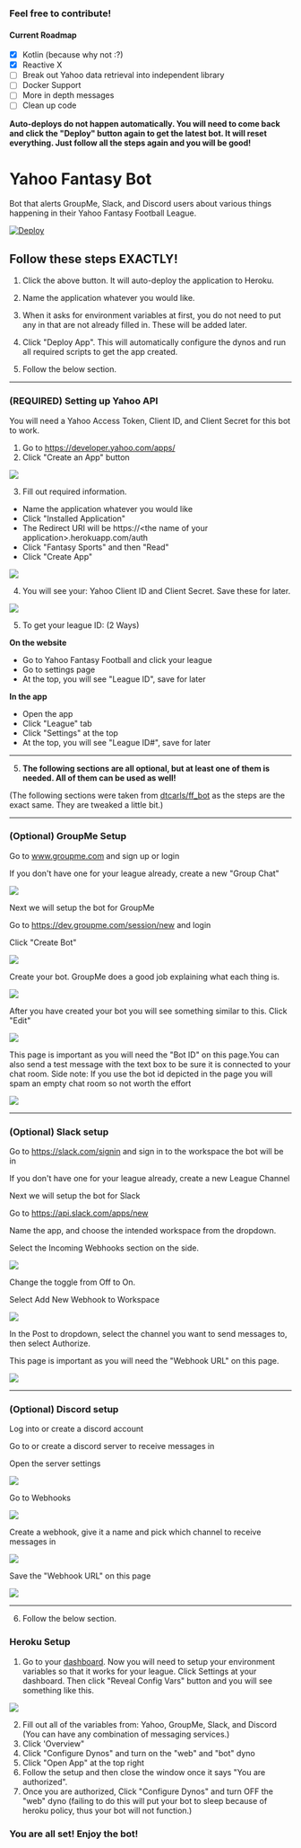 ### Feel free to contribute!

#### Current Roadmap

- [x] Kotlin (because why not :?)
- [x] Reactive X
- [ ] Break out Yahoo data retrieval into independent library
- [ ] Docker Support
- [ ] More in depth messages
- [ ] Clean up code

**Auto-deploys do not happen automatically.  You will need to come back and click the "Deploy" button again to get the latest bot.  It will reset everything.  Just follow all the steps again and you will be good!**

# Yahoo Fantasy Bot
Bot that alerts GroupMe, Slack, and Discord users about various things happening in their Yahoo Fantasy Football League.

[![Deploy](https://www.herokucdn.com/deploy/button.svg)](https://heroku.com/deploy)

## Follow these steps EXACTLY!
1. Click the above button.  It will auto-deploy the application to Heroku.
2. Name the application whatever you would like.
3. When it asks for environment variables at first, you do not need to put any in that are not already filled in.  These will be added later.
4. Click "Deploy App".  This will automatically configure the dynos and run all required scripts to get the app created.

6. Follow the below section.

---

### (REQUIRED) Setting up Yahoo API
You will need a Yahoo Access Token, Client ID, and Client Secret for this bot to work.

1. Go to https://developer.yahoo.com/apps/
2. Click "Create an App" button

![](https://imgur.com/VDgZ1Ze.png)

3. Fill out required information.
  * Name the application whatever you would like
  * Click "Installed Application"
  * The Redirect URI will be https://\<the name of your application\>.herokuapp.com/auth
  * Click "Fantasy Sports" and then "Read"
  * Click "Create App"
  
![](https://imgur.com/VqctUfM.png)

4. You will see your: Yahoo Client ID and Client Secret.  Save these for later.

![](https://imgur.com/NbUwOmD.png)

5. To get your league ID: (2 Ways)

  **On the website**
  * Go to Yahoo Fantasy Football and click your league
  * Go to settings page
  * At the top, you will see "League ID", save for later
  
  **In the app**
  * Open the app
  * Click "League" tab
  * Click "Settings" at the top
  * At the top, you will see "League ID#", save for later

---

5. **The following sections are all optional, but at least one of them is needed.  All of them can be used as well!**

(The following sections were taken from [dtcarls/ff_bot](https://github.com/dtcarls/ff_bot) as the steps are the exact same.  They are tweaked a little bit.)

--- 

### (Optional) GroupMe Setup

Go to www.groupme.com and sign up or login

If you don't have one for your league already, create a new "Group Chat"

![](https://i.imgur.com/32ioDoZ.png)

Next we will setup the bot for GroupMe

Go to https://dev.groupme.com/session/new and login

Click "Create Bot"

![](https://i.imgur.com/TI1bpwE.png)

Create your bot. GroupMe does a good job explaining what each thing is.

![](https://i.imgur.com/DQUcuuI.png)

After you have created your bot you will see something similar to this. Click "Edit"

![](https://i.imgur.com/Z9vwKKt.png)

This page is important as you will need the "Bot ID" on this page.You can also send a test message with the text box to be sure it is connected to your chat room.
Side note: If you use the bot id depicted in the page you will spam an empty chat room so not worth the effort

![](https://i.imgur.com/k65EZFJ.png)

--- 

### (Optional) Slack setup

Go to https://slack.com/signin and sign in to the workspace the bot will be in

If you don't have one for your league already, create a new League Channel

Next we will setup the bot for Slack

Go to https://api.slack.com/apps/new

Name the app, and choose the intended workspace from the dropdown.

Select the Incoming Webhooks section on the side.

![](https://i.imgur.com/ziRQCVP.png)

Change the toggle from Off to On.

Select Add New Webhook to Workspace

![](https://i.imgur.com/tJRRrfz.png)

In the Post to dropdown, select the channel you want to send messages to, then
select Authorize.

This page is important as you will need the "Webhook URL" on this page.

![](https://i.imgur.com/mmzhDS0.png)

--- 

### (Optional) Discord setup

Log into or create a discord account

Go to or create a discord server to receive messages in

Open the server settings

![](https://i.imgur.com/bDk2ttJ.png)

Go to Webhooks

![](https://i.imgur.com/mfFHGbT.png)

Create a webhook, give it a name and pick which channel to receive messages in

![](https://i.imgur.com/NAJLv6D.png)

Save the "Webhook URL" on this page

![](https://i.imgur.com/U4MKZSY.png)

--- 

6. Follow the below section.


### Heroku Setup

1. Go to your [dashboard](https://dashboard.heroku.com/apps). Now you will need to setup your environment variables so that it works for your league. Click Settings at your dashboard. Then click "Reveal Config Vars" button and you will see something like this.

![](https://imgur.com/8k1tZPs.png)

2. Fill out all of the variables from: Yahoo, GroupMe, Slack, and Discord (You can have any combination of messaging services.)
3. Click 'Overview"
4. Click "Configure Dynos" and turn on the "web" and "bot" dyno
5. Click "Open App" at the top right
6. Follow the setup and then close the window once it says "You are authorized".
7. Once you are authorized, Click "Configure Dynos" and turn OFF the "web" dyno (failing to do this will put your bot to sleep because of heroku policy, thus your bot will not function.)

### You are all set!  Enjoy the bot!
